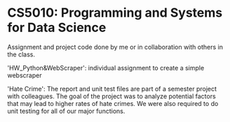# CS5010: Programming and Systems for Data Science
Assignment and project code done by me or in collaboration with others in the class. 

'HW_Python&WebScraper': individual assignment to create a simple webscraper 

'Hate Crime': The report and unit test files are part of a semester project with colleagues. The goal of the project was to analyze potential factors that may lead to higher rates of hate crimes. We were also required to do unit testing for all of our major functions. 
